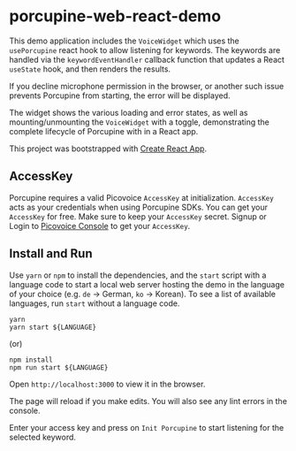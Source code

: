 # porcupine-web-react-demo

This demo application includes the `VoiceWidget` which uses the `usePorcupine` react hook to allow listening for keywords. The keywords are handled via the `keywordEventHandler` callback function that updates a React `useState` hook, and then renders the results.

If you decline microphone permission in the browser, or another such issue prevents Porcupine from starting, the error will be displayed.

The widget shows the various loading and error states, as well as mounting/unmounting the `VoiceWidget` with a toggle, demonstrating the complete lifecycle of Porcupine with in a React app.

This project was bootstrapped with [Create React App](https://github.com/facebook/create-react-app).

## AccessKey

Porcupine requires a valid Picovoice `AccessKey` at initialization. `AccessKey` acts as your credentials when using
Porcupine SDKs.
You can get your `AccessKey` for free. Make sure to keep your `AccessKey` secret.
Signup or Login to [Picovoice Console](https://console.picovoice.ai/) to get your `AccessKey`.

## Install and Run

Use `yarn` or `npm` to install the dependencies, and the `start` script with a language code
to start a local web server hosting the demo in the language of your choice (e.g. `de` -> German, `ko` -> Korean).
To see a list of available languages, run `start` without a language code.

```console
yarn
yarn start ${LANGUAGE}
```

(or)

```console
npm install
npm run start ${LANGUAGE}
```

Open `http://localhost:3000` to view it in the browser.

The page will reload if you make edits. You will also see any lint errors in the console.

Enter your access key and press on `Init Porcupine` to start listening for the selected keyword.
